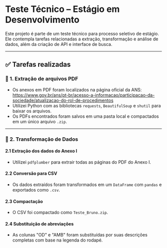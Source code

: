 # Teste Técnico – Estágio em Desenvolvimento

Este projeto é parte de um teste técnico para processo seletivo de estágio. Ele contempla tarefas relacionadas a extração, transformação e análise de dados, além da criação de API e interface de busca.

---

## ✅ Tarefas realizadas

### 🧩 1. Extração de arquivos PDF

- Os anexos em PDF foram localizados na página oficial da ANS:
  https://www.gov.br/ans/pt-br/acesso-a-informacao/participacao-da-sociedade/atualizacao-do-rol-de-procedimentos
- Utilizei Python com as bibliotecas `requests`, `BeautifulSoup` e `shutil` para baixar os arquivos.
- Os PDFs encontrados foram salvos em uma pasta local e compactados em um único arquivo `.zip`.

---

### 🔄 2. Transformação de Dados

#### 2.1 Extração dos dados do Anexo I
- Utilizei `pdfplumber` para extrair todas as páginas do PDF do Anexo I.

#### 2.2 Conversão para CSV
- Os dados extraídos foram transformados em um `DataFrame` com `pandas` e exportados como `.csv`.

#### 2.3 Compactação
- O CSV foi compactado como `Teste_Bruno.zip`.

#### 2.4 Substituição de abreviações
- As colunas "OD" e "AMB" foram substituídas por suas descrições completas com base na legenda do rodapé.
